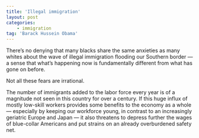 ```yaml
---
title: 'Illegal immigration'
layout: post
categories:
    - immigration
tag: 'Barack Hussein Obama'
---
```


There’s no denying that many blacks share the same anxieties as many whites about the wave of illegal immigration flooding our Southern border — a sense that what’s happening now is fundamentally different from what has gone on before.  
  
Not all these fears are irrational.

The number of immigrants added to the labor force every year is of a magnitude not seen in this country for over a century. If this huge influx of mostly low-skill workers provides some benefits to the economy as a whole — especially by keeping our workforce young, in contrast to an increasingly geriatric Europe and Japan — it also threatens to depress further the wages of blue-collar Americans and put strains on an already overburdened safety net.